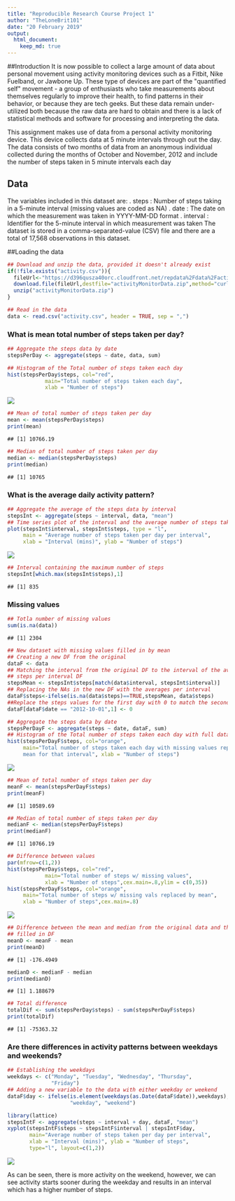 ```yaml
---
title: "Reproducible Research Course Project 1"
author: "TheLoneBrit101"
date: "20 February 2019"
output: 
  html_document:
    keep_md: true
---
```


##Introduction
It is now possible to collect a large amount of data about personal movement
using activity monitoring devices such as a Fitbit, Nike Fuelband, or Jawbone
Up. These type of devices are part of the "quantified self" movement - a group
of enthusiasts who take measurements about themselves regularly to improve
their health, to find patterns in their behavior, or because they are tech geeks.
But these data remain under-utilized both because the raw data are hard to
obtain and there is a lack of statistical methods and software for processing and
interpreting the data.

This assignment makes use of data from a personal activity monitoring device.
This device collects data at 5 minute intervals through out the day. The data
consists of two months of data from an anonymous individual collected during
the months of October and November, 2012 and include the number of steps
taken in 5 minute intervals each day

## Data
The variables included in this dataset are:
. steps : Number of steps taking in a 5-minute interval (missing values are
coded as NA)
. date : The date on which the measurement was taken in YYYY-MM-DD
format
. interval : Identifier for the 5-minute interval in which measurement was
taken
The dataset is stored in a comma-separated-value (CSV) file and there are a
total of 17,568 observations in this dataset.

##Loading the data

```r
## Download and unzip the data, provided it doesn't already exist
if(!file.exists("activity.csv")){
  fileUrl<-"https://d396qusza40orc.cloudfront.net/repdata%2Fdata%2Factivity.zip"
  download.file(fileUrl,destfile="activityMonitorData.zip",method="curl")
  unzip("activityMonitorData.zip")
}

## Read in the data
data <- read.csv("activity.csv", header = TRUE, sep = ",")
```


### What is mean total number of steps taken per day?

```r
## Aggregate the steps data by date
stepsPerDay <- aggregate(steps ~ date, data, sum)

## Histogram of the Total number of steps taken each day
hist(stepsPerDay$steps, col="red",
            main="Total number of steps taken each day",
            xlab = "Number of steps")
```

![](RR_1_files/figure-html/unnamed-chunk-2-1.png)<!-- -->

```r
## Mean of total number of steps taken per day
mean <- mean(stepsPerDay$steps)
print(mean)
```

```
## [1] 10766.19
```

```r
## Median of total number of steps taken per day
median <- median(stepsPerDay$steps)
print(median)
```

```
## [1] 10765
```

### What is the average daily activity pattern?

```r
## Aggregate the average of the steps data by interval
stepsInt <- aggregate(steps ~ interval, data, "mean")
## Time series plot of the interval and the average number of steps taken
plot(stepsInt$interval, stepsInt$steps, type = "l",
     main = "Average number of steps taken per day per interval",
     xlab = "Interval (mins)", ylab = "Number of steps")
```

![](RR_1_files/figure-html/unnamed-chunk-3-1.png)<!-- -->

```r
## Interval containing the maximum number of steps
stepsInt[which.max(stepsInt$steps),1]
```

```
## [1] 835
```

### Missing values

```r
## Totla number of missing values
sum(is.na(data))
```

```
## [1] 2304
```

```r
## New dataset with missing values filled in by mean
## Creating a new DF from the original
dataF <- data
## Matching the interval from the original DF to the interval of the average
## steps per interval DF
stepsMean <- stepsInt$steps[match(data$interval, stepsInt$interval)]
## Replacing the NAs in the new DF with the averages per interval
dataF$steps<-ifelse(is.na(data$steps)==TRUE,stepsMean, data$steps)
##Replace the steps values for the first day with 0 to match the second day
dataF[dataF$date == "2012-10-01",1] <- 0

## Aggregate the steps data by date
stepsPerDayF <- aggregate(steps ~ date, dataF, sum)
## Histogram of the Total number of steps taken each day with full data
hist(stepsPerDayF$steps, col="orange",
     main="Total number of steps taken each day with missing values replaced by
     mean for that interval", xlab = "Number of steps")
```

![](RR_1_files/figure-html/unnamed-chunk-4-1.png)<!-- -->

```r
## Mean of total number of steps taken per day
meanF <- mean(stepsPerDayF$steps)
print(meanF)
```

```
## [1] 10589.69
```

```r
## Median of total number of steps taken per day
medianF <- median(stepsPerDayF$steps)
print(medianF)
```

```
## [1] 10766.19
```

```r
## Difference between values
par(mfrow=c(1,2))
hist(stepsPerDay$steps, col="red",
            main="Total number of steps w/ missing values",
            xlab = "Number of steps",cex.main=.8,ylim = c(0,35))
hist(stepsPerDayF$steps, col="orange",
     main="Total number of steps w/ missing vals replaced by mean",
     xlab = "Number of steps",cex.main=.8)
```

![](RR_1_files/figure-html/unnamed-chunk-4-2.png)<!-- -->

```r
## Difference between the mean and median from the original data and the 
## filled in DF
meanD <- meanF - mean
print(meanD)
```

```
## [1] -176.4949
```

```r
medianD <- medianF - median
print(medianD)
```

```
## [1] 1.188679
```

```r
## Total difference
totalDif <- sum(stepsPerDay$steps) - sum(stepsPerDayF$steps)
print(totalDif)
```

```
## [1] -75363.32
```

### Are there differences in activity patterns between weekdays and weekends?

```r
## Establishing the weekdays
weekdays <- c("Monday", "Tuesday", "Wednesday", "Thursday", 
              "Friday")
## Adding a new variable to the data with either weekday or weekend
dataF$day <- ifelse(is.element(weekdays(as.Date(dataF$date)),weekdays),
                    "weekday", "weekend")

library(lattice)
stepsIntF <- aggregate(steps ~ interval + day, dataF, "mean")
xyplot(stepsIntF$steps ~ stepsIntF$interval | stepsIntF$day, 
       main="Average number of steps taken per day per interval", 
       xlab = "Interval (mins)", ylab = "Number of steps",
       type="l", layout=c(1,2))
```

![](RR_1_files/figure-html/unnamed-chunk-5-1.png)<!-- -->

As can be seen, there is more activity on the weekend, however, we can see
activity starts sooner during the weekday and results in an interval which has
a higher number of steps.
